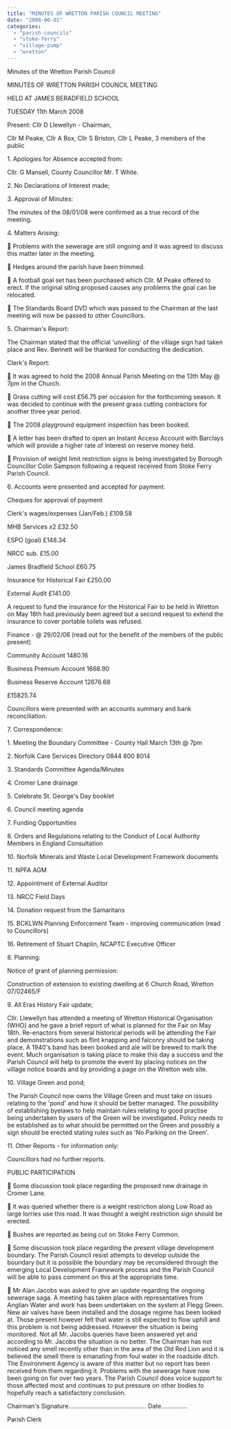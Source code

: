 ```yaml
---
title: "MINUTES OF WRETTON PARISH COUNCIL MEETING"
date: "2008-06-01"
categories: 
  - "parish-councils"
  - "stoke-ferry"
  - "village-pump"
  - "wretton"
---
```


Minutes of the Wretton Parish Council

MINUTES OF WRETTON PARISH COUNCIL MEETING

HELD AT JAMES BERADFIELD SCHOOL

TUESDAY 11th March 2008

Present: Cllr D Llewellyn - Chairman,

Cllr M Peake, Cllr A Box, Cllr S Briston, Cllr L Peake, 3 members of the public

1\. Apologies for Absence accepted from:

Cllr. G Mansell, County Councillor Mr. T White.

2\. No Declarations of Interest made;

3\. Approval of Minutes:

The minutes of the 08/01/08 were confirmed as a true record of the meeting.

4\. Matters Arising:

 Problems with the sewerage are still ongoing and it was agreed to discuss this matter later in the meeting.

 Hedges around the parish have been trimmed.

 A football goal set has been purchased which Cllr. M Peake offered to erect. If the original siting proposed causes any problems the goal can be relocated.

 The Standards Board DVD which was passed to the Chairman at the last meeting will now be passed to other Councillors.

5\. Chairman's Report:

The Chairman stated that the official 'unveiling' of the village sign had taken place and Rev. Bennett will be thanked for conducting the dedication.

Clerk's Report:

 It was agreed to hold the 2008 Annual Parish Meeting on the 13th May @ 7pm in the Church.

 Grass cutting will cost £56.75 per occasion for the forthcoming season. It was decided to continue with the present grass cutting contractors for another three year period.

 The 2008 playground equipment inspection has been booked.

 A letter has been drafted to open an Instant Access Account with Barclays which will provide a higher rate of interest on reserve money held.

 Provision of weight limit restriction signs is being investigated by Borough Councillor Colin Sampson following a request received from Stoke Ferry Parish Council.

6\. Accounts were presented and accepted for payment.

Cheques for approval of payment

Clerk's wages/expenses (Jan/Feb.) £109.58

MHB Services x2 £32.50

ESPO (goal) £148.34

NRCC sub. £15.00

James Bradfield School £60.75

Insurance for Historical Fair £250.00

External Audit £141.00

A request to fund the insurance for the Historical Fair to be held in Wretton on May 18th had previously been agreed but a second request to extend the insurance to cover portable toilets was refused.

Finance - @ 29/02/08 (read out for the benefit of the members of the public present)

Community Account 1480.16

Business Premium Account 1668.90

Business Reserve Account 12676.68

£15825.74

Councillors were presented with an accounts summary and bank reconciliation.

7\. Correspondence:

1\. Meeting the Boundary Committee - County Hall March 13th @ 7pm

2\. Norfolk Care Services Directory 0844 800 8014

3\. Standards Committee Agenda/Minutes

4\. Cromer Lane drainage

5\. Celebrate St. George's Day booklet

6\. Council meeting agenda

7\. Funding Opportunities

8\. Orders and Regulations relating to the Conduct of Local Authority Members in England Consultation

10\. Norfolk Minerals and Waste Local Development Framework documents

11\. NPFA AGM

12\. Appointment of External Auditor

13\. NRCC Field Days

14\. Donation request from the Samaritans

15\. BCKLWN Planning Enforcement Team - improving communication (read to Councillors)

16\. Retirement of Stuart Chaplin, NCAPTC Executive Officer

8\. Planning:

Notice of grant of planning permission:

Construction of extension to existing dwelling at 6 Church Road, Wretton 07/02465/F

9\. All Eras History Fair update;

Cllr. Llewellyn has attended a meeting of Wretton Historical Organisation (WHO) and he gave a brief report of what is planned for the Fair on May 18th. Re-enactors from several historical periods will be attending the Fair and demonstrations such as flint knapping and falconry should be taking place. A 1940's band has been booked and ale will be brewed to mark the event. Much organisation is taking place to make this day a success and the Parish Council will help to promote the event by placing notices on the village notice boards and by providing a page on the Wretton web site.

10\. Village Green and pond;

The Parish Council now owns the Village Green and must take on issues relating to the 'pond' and how it should be better managed. The possibility of establishing byelaws to help maintain rules relating to good practise being undertaken by users of the Green will be investigated. Policy needs to be established as to what should be permitted on the Green and possibly a sign should be erected stating rules such as 'No Parking on the Green'.

11\. Other Reports - for information only:

Councillors had no further reports.

PUBLIC PARTICIPATION

 Some discussion took place regarding the proposed new drainage in Cromer Lane.

 It was queried whether there is a weight restriction along Low Road as large lorries use this road. It was thought a weight restriction sign should be erected.

 Bushes are reported as being cut on Stoke Ferry Common.

 Some discussion took place regarding the present village development boundary. The Parish Council resist attempts to develop outside the boundary but it is possible the boundary may be reconsidered through the emerging Local Development Framework process and the Parish Council will be able to pass comment on this at the appropriate time.

 Mr Alan Jacobs was asked to give an update regarding the ongoing sewerage saga. A meeting has taken place with representatives from Anglian Water and work has been undertaken on the system at Flegg Green. New air valves have been installed and the dosage regime has been looked at. Those present however felt that water is still expected to flow uphill and this problem is not being addressed. However the situation is being monitored. Not all Mr. Jacobs queries have been answered yet and according to Mr. Jacobs the situation is no better. The Chairman has not noticed any smell recently other than in the area of the Old Red Lion and it is believed the smell there is emanating from foul water in the roadside ditch. The Environment Agency is aware of this matter but no report has been received from them regarding it. Problems with the sewerage have now been going on for over two years. The Parish Council does voice support to those affected most and continues to put pressure on other bodies to hopefully reach a satisfactory conclusion.

Chairman's Signature............................................. Date...............

Parish Clerk
